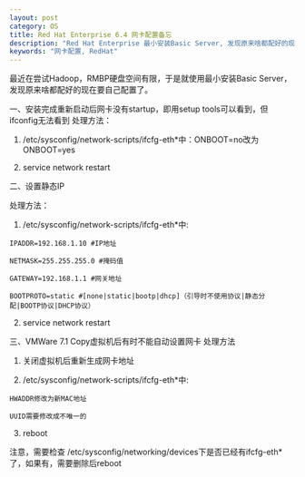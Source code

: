```yaml
---
layout: post
category: OS
title: Red Hat Enterprise 6.4 网卡配置备忘
description: "Red Hat Enterprise 最小安装Basic Server, 发现原来啥都配好的现在要自己配置了。......"
keywords: "网卡配置, RedHat"
---
```

最近在尝试Hadoop，RMBP硬盘空间有限，于是就使用最小安装Basic Server，发现原来啥都配好的现在要自己配置了。

一、安装完成重新启动后网卡没有startup，即用setup tools可以看到，但ifconfig无法看到
  处理方法：

  1. /etc/sysconfig/network-scripts/ifcfg-eth*中：ONBOOT=no改为ONBOOT=yes

  2. service network restart

二、设置静态IP

  处理方法：

  1. /etc/sysconfig/network-scripts/ifcfg-eth*中:

    IPADDR=192.168.1.10 #IP地址

    NETMASK=255.255.255.0 #掩码值

    GATEWAY=192.168.1.1 #网关地址

    BOOTPROTO=static #[none|static|bootp|dhcp]（引导时不使用协议|静态分配|BOOTP协议|DHCP协议）

  2. service network restart

三、VMWare 7.1 Copy虚拟机后有时不能自动设置网卡
  处理方法

  1. 关闭虚拟机后重新生成网卡地址

  2. /etc/sysconfig/network-scripts/ifcfg-eth*中:

    HWADDR修改为新MAC地址

    UUID需要修改成不唯一的

  3. reboot

  注意，需要检查 /etc/sysconfig/networking/devices下是否已经有ifcfg-eth*了，如果有，需要删除后reboot
